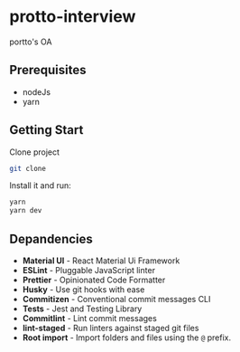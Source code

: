 # protto-interview

portto's OA

## Prerequisites

- nodeJs
- yarn

## Getting Start

Clone project

```sh
git clone
```

Install it and run:

```sh
yarn
yarn dev
```

## Depandencies

- **Material UI** - React Material Ui Framework
- **ESLint** - Pluggable JavaScript linter
- **Prettier** - Opinionated Code Formatter
- **Husky** - Use git hooks with ease
- **Commitizen** - Conventional commit messages CLI
- **Tests** - Jest and Testing Library
- **Commitlint** - Lint commit messages
- **lint-staged** - Run linters against staged git files
- **Root import** - Import folders and files using the `@` prefix.
